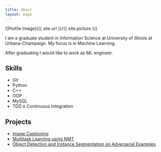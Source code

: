 ```yaml
---
title: About
layout: page
---
```

![Profile Image]({{ site.url }}/{{ site.picture }})

<p>I am a graduate student in Information Science at University of Illinois at Urbana-Champaign. My focus is in Machine Learning. </p>

<p>After graduating I would like to work as ML engineer.  </p>

<h2>Skills</h2>

<ul class="skill-list">
	<!-- <li>HTML - Jade - Haml - Erb</li>
	<li>Responsive (Mobile First)</li>
	<li>CSS (Stylus, Sass, Less)</li>
	<li>Css Frameworks (Bootstrap, Foundation)</li>
	<li>Javascript (Design Patterns, Testes)</li>
	<li>NodeJS</li>
	<li>AngularJS - ReactJS</li>
	<li>Grunt - Gulp - Yeoman</li> -->
	<li>Git</li>
	<li>Python </li>
	<li>C++</li>
	<li>OOP</li>
	<li>MySQL</li>
	<!-- <li></li> -->
	<li>TDD e Continuous Integration</li>
</ul>

<h2>Projects</h2>

<ul>
	<li><a href="https://github.com/">Image Captioning</a></li>
	<li><a href="https://github.com/">Multitask Learning using NMT</a></li>
	<li><a href="https://github.com/">Object Detection and Instance Segmentation on Adversarial Examples </a></li>
</ul>
